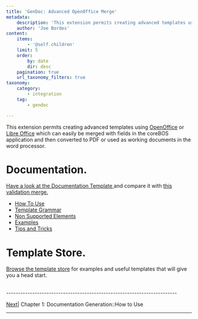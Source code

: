 ```yaml
---
title: 'GenDoc: Advanced OpenOffice Merge'
metadata:
    description: 'This extension permits creating advanced templates using OpenOffice or Libre Office which can easily be merged with fields in the coreBOS application and then converted to PDF or used as working documents in the word processor.'
    author: 'Joe Bordes'
content:
    items:
        - '@self.children'
    limit: 5
    order:
        by: date
        dir: desc
    pagination: true
    url_taxonomy_filters: true
taxonomy:
    category:
        - integration
    tag:
        - gendoc

---
```


This extension permits creating advanced templates using
[OpenOffice](https://www.openoffice.org/) or [Libre
Office](https://www.libreoffice.org) which can easily be merged with
fields in the coreBOS application and then converted to PDF or used as
working documents in the word processor.  

  

Documentation.
==============
[Have a look at the Documentation Template ](gendocdocumentation.odt) and
compare it with [this validation merge.](gendocdocumentation.pdf)


-   [How To Use](./05.howto)
-   [Template Grammar](./04.gramatica)
-   [Non Supported Elements](./01.elemnosoportados)
-   [Examples](./02.gendocejemplos)
-   [Tips and Tricks](./03.gendoctips)

Template Store.
===============

[Browse the template store](../../05.gendoc-templates) for examples and
useful templates that will give you a head start.


<br>
------------------------------------------------------------------------

[Next](/knowledge-base/configuration-store//gendoc/howto/id:62a2382e72015e66c971f7c5aff878ed/store:configuration)| Chapter 1: Documentation Generation::How to Use

------------------------------------------------------------------------
